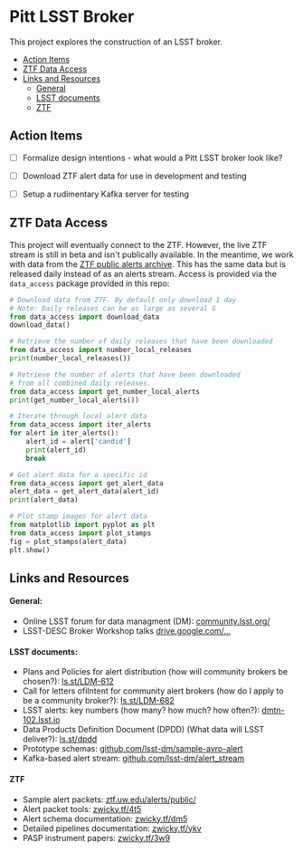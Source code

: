 # Pitt LSST Broker

This project explores the construction of an LSST broker.

- [Action Items](#action-items)
- [ZTF Data Access](#ztf-data-access)
- [Links and Resources](#links-and-resources)
  - [General](#general)
  - [LSST documents](#lsst-documents)
  - [ZTF](#ztf)



## Action Items

- [ ] Formalize design intentions - what would a Pitt LSST broker look like?
- [ ] Download ZTF alert data for use in development and testing
- [ ] Setup a rudimentary Kafka server for testing



## ZTF Data Access

This project will eventually connect to the ZTF. However, the live ZTF stream is still in beta and isn't publically available. In the meantime, we work with data from the [ZTF public alerts archive](https://ztf.uw.edu/alerts/public/). This has the same data but is released daily instead of as an alerts stream. Access is provided via the `data_access` package provided in this repo:

```python
# Download data from ZTF. By default only download 1 day
# Note: Daily releases can be as large as several G
from data_access import download_data
download_data()

# Retrieve the number of daily releases that have been downloaded
from data_access import number_local_releases
print(number_local_releases())

# Retrieve the number of alerts that have been downloaded
# from all combined daily releases.
from data_access import get_number_local_alerts
print(get_number_local_alerts())

# Iterate through local alert data
from data_access import iter_alerts
for alert in iter_alerts():
    alert_id = alert['candid']
    print(alert_id)
    break

# Get alert data for a specific id
from data_access import get_alert_data
alert_data = get_alert_data(alert_id)
print(alert_data)

# Plot stamp images for alert data
from matplotlib import pyplot as plt
from data_access import plot_stamps
fig = plot_stamps(alert_data)
plt.show()

```



## Links and Resources

#### General:

- Online LSST forum for data managment (DM): [community.lsst.org/](https://community.lsst.org/)
- LSST-DESC Broker Workshop talks [drive.google.com/...](https://drive.google.com/drive/folders/1sjYXbdwTID3VnzZNAkcjLbjRfpwNaO_n?usp=sharing) 



#### LSST documents:

- Plans and Policies for alert distribution (how will community brokers be chosen?): [ls.st/LDM-612](https://ls.st/LDM-612)
- Call for letters ofiIntent for community alert brokers (how do I apply to be a community broker?): [ls.st/LDM-682](https://ls.st/LDM-682)
- LSST alerts: key numbers (how many? how much? how often?): [dmtn-102.lsst.io](https://dmtn-102.lsst.io)
- Data Products Definition Document (DPDD) (What data will LSST deliver?): [ls.st/dpdd](https://ls.st/dpdd)
- Prototype schemas: [github.com/lsst-dm/sample-avro-alert](https://github.com/lsst-dm/sample-avro-alert)
- Kafka-based alert stream: [github.com/lsst-dm/alert_stream](https://github.com/lsst-dm/alert_stream)



#### ZTF

- Sample alert packets: [ztf.uw.edu/alerts/public/](https://ztf.uw.edu/alerts/public/)
- Alert packet tools: [zwicky.tf/4t5](https://zwicky.tf/4t5)
- Alert schema documentation: [zwicky.tf/dm5](https://zwicky.tf/dm5)
- Detailed pipelines documentation: [zwicky.tf/ykv](https://zwicky.tf/ykv)
- PASP instrument papers: [zwicky.tf/3w9](https://zwicky.tf/3w9)
